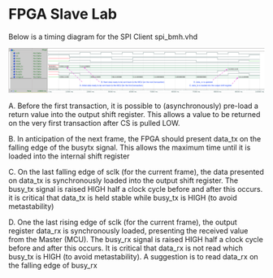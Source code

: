 # FPGA Slave Lab


Below is a timing diagram for the SPI Client spi_bmh.vhd

![Timing Diagram](/img/spi_bhm_timing.png)

A. Before the first transaction, it is possible to (asynchronously) pre-load a return value into the output shift register. This allows a value to be returned on the very first transaction after CS is pulled LOW.

B. In anticipation of the next frame, the FPGA should present data_tx on the falling edge of the busytx signal. This allows the maximum time until it is loaded into the internal shift register

C. On the last falling edge of sclk (for the current frame), the data presented on data_tx is synchronously loaded into the output shift register. The busy_tx signal is raised HIGH half a clock cycle before and after this occurs. it is critical that data_tx is held stable while busy_tx is HIGH (to avoid metastability)

D. One the last rising edge of sclk (for the current frame), the output register data_rx is synchronously loaded, presenting the received value from the Master (MCU). The busy_rx signal is raised HIGH half a clock cycle before and after this occurs. It is critical that data_rx is not read which busy_tx is HIGH (to avoid metastability). A suggestion is to read data_rx on the falling edge of busy_rx
